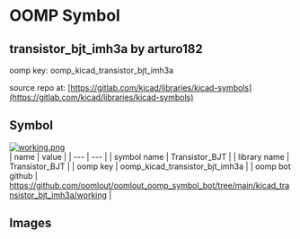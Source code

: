 # OOMP Symbol  
## transistor_bjt_imh3a  by arturo182  
  
oomp key: oomp_kicad_transistor_bjt_imh3a  
  
source repo at: [https://gitlab.com/kicad/libraries/kicad-symbols](https://gitlab.com/kicad/libraries/kicad-symbols)  
## Symbol  
  
[![working.png](working_600.png)](working.png)  
| name | value | 
| --- | --- | 
| symbol name | Transistor_BJT | 
| library name | Transistor_BJT | 
| oomp key | oomp_kicad_transistor_bjt_imh3a | 
| oomp bot github | https://github.com/oomlout/oomlout_oomp_symbol_bot/tree/main/kicad_transistor_bjt_imh3a/working | 
## Images  
